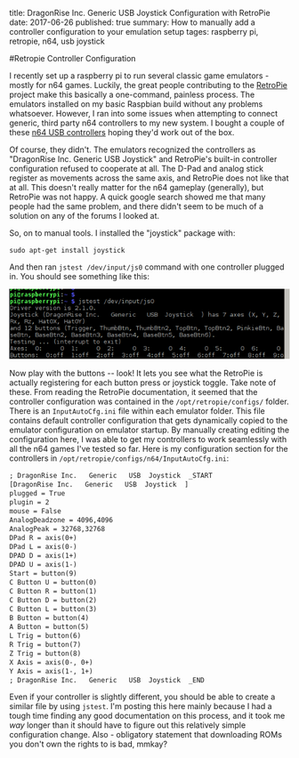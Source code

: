 title: DragonRise Inc. Generic USB Joystick Configuration with RetroPie
date: 2017-06-26
published: true 
summary: How to manually add a controller configuration to your emulation setup 
tages: raspberry pi, retropie, n64, usb joystick

#Retropie Controller Configuration

I recently set up a raspberry pi to run several classic game emulators - mostly for n64 games. Luckily, the great people contributing to the [RetroPie](https://github.com/retropie/retropie-setup/wiki/First-Installation) project make this basically a one-command, painless process. The emulators installed on my basic Raspbian build without any problems whatsoever. However, I ran into some issues when attempting to connect generic, third party n64 controllers to my new system. I bought a couple of these [n64 USB controllers](https://amazon.com/Classic-Retro-N64-Bit-Wired-Controller/dp/B00KBAE52S/) hoping they'd work out of the box.

Of course, they didn't. The emulators recognized the controllers as "DragonRise Inc. Generic USB Joystick" and RetroPie's built-in controller configuration refused to cooperate at all. The D-Pad and analog stick register as movements across the same axis, and RetroPie does not like that at all. This doesn't really matter for the n64 gameplay (generally), but RetroPie was not happy. A quick google search showed me that many people had the same problem, and there didn't seem to be much of a solution on any of the forums I looked at.

So, on to manual tools. I installed the "joystick" package with:

```
sudo apt-get install joystick
```

And then ran ```jstest /dev/input/js0``` command with one controller plugged in. You should see something like this:

![jstest](/static/blog/2017/jstest.png)

Now play with the buttons -- look! It lets you see what the RetroPie is actually registering for each button press or joystick toggle. Take note of these. From reading the RetroPie documentation, it seemed that the controller configuration was contained in the ```/opt/retropie/configs/``` folder. There is an ```InputAutoCfg.ini``` file within each emulator folder. This file contains default controller configuration that gets dynamically copied to the emulator configuration on emulator startup. By manually creating editing the configuration here, I was able to get my controllers to work seamlessly with all the n64 games I've tested so far. Here is my configuration section for the controllers in ```/opt/retropie/configs/n64/InputAutoCfg.ini```:

    ; DragonRise Inc.   Generic   USB  Joystick  _START
    [DragonRise Inc.   Generic   USB  Joystick  ]
    plugged = True
    plugin = 2
    mouse = False
    AnalogDeadzone = 4096,4096
    AnalogPeak = 32768,32768
    DPad R = axis(0+)
    DPad L = axis(0-)
    DPAD D = axis(1+)
    DPAD U = axis(1-)
    Start = button(9)
    C Button U = button(0)
    C Button R = button(1)
    C Button D = button(2)
    C Button L = button(3)
    B Button = button(4)
    A Button = button(5)
    L Trig = button(6)
    R Trig = button(7)
    Z Trig = button(8)
    X Axis = axis(0-, 0+)
    Y Axis = axis(1-, 1+)
    ; DragonRise Inc.   Generic   USB  Joystick  _END

Even if your controller is slightly different, you should be able to create a similar file by using ```jstest```. I'm posting this here mainly because I had a tough time finding any good documentation on this process, and it took me *way* longer than it should have to figure out this relatively simple configuration change. Also - obligatory statement that downloading ROMs you don't own the rights to is bad, mmkay?


